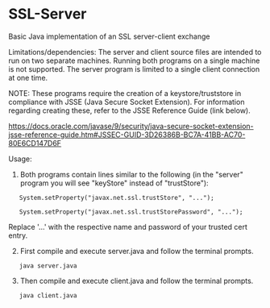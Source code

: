 # SSL-Server
Basic Java implementation of an SSL server-client exchange

Limitations/dependencies: 
The server and client source files are intended to run on two separate machines. 
Running both programs on a single machine is not supported.
The server program is limited to a single client connection at one time.

NOTE:
These programs require the creation of a keystore/truststore in compliance with JSSE (Java Secure Socket Extension).
For information regarding creating these, refer to the JSSE Reference Guide (link below).

https://docs.oracle.com/javase/9/security/java-secure-socket-extension-jsse-reference-guide.htm#JSSEC-GUID-3D26386B-BC7A-41BB-AC70-80E6CD147D6F

Usage: 
1. Both programs contain lines similar to the following (in the "server" program you will see "keyStore" instead of "trustStore"): 
```
   System.setProperty("javax.net.ssl.trustStore", "...");
   
   System.setProperty("javax.net.ssl.trustStorePassword", "...");
```   
   Replace '...' with the respective name and password of your trusted cert entry.

2. First compile and execute server.java and follow the terminal prompts.
```
   java server.java
```
3. Then compile and execute client.java and follow the terminal prompts.
```
   java client.java
```
